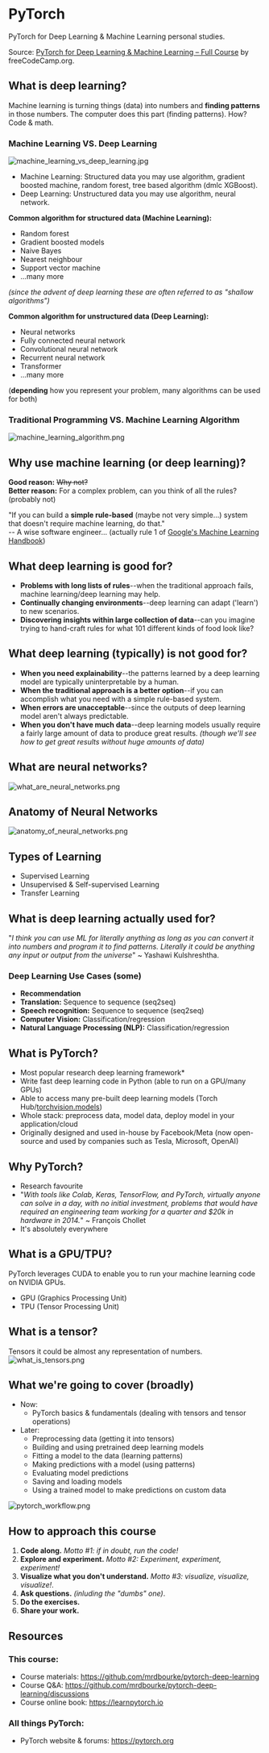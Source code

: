 # PyTorch
PyTorch for Deep Learning &amp; Machine Learning personal studies.


Source: [PyTorch for Deep Learning & Machine Learning – Full Course](https://www.youtube.com/watch?v=V_xro1bcAuA) by freeCodeCamp.org.


## What is deep learning?
Machine learning is turning things (data) into numbers and **finding patterns** in those numbers.
The computer does this part (finding patterns). How? Code & math.

### Machine Learning VS. Deep Learning
![machine_learning_vs_deep_learning.jpg](assets/machine_learning_vs_deep_learning.jpg)
- Machine Learning: Structured data you may use algorithm, gradient boosted machine, random forest, tree based algorithm (dmlc XGBoost).
- Deep Learning: Unstructured data you may use algorithm, neural network.


**Common algorithm for structured data (Machine Learning):**
- Random forest
- Gradient boosted models
- Naive Bayes
- Nearest neighbour
- Support vector machine
- ...many more

_(since the advent of deep learning these are often referred to as "shallow algorithms")_


**Common algorithm for unstructured data (Deep Learning):**
- Neural networks
- Fully connected neural network
- Convolutional neural network
- Recurrent neural network
- Transformer
- ...many more

(**depending** how you represent your problem, many algorithms can be used for both)

### Traditional Programming VS. Machine Learning Algorithm
![machine_learning_algorithm.png](assets/machine_learning_algorithm.png)

## Why use machine learning (or deep learning)?
**Good reason:** ~~Why not?~~ 
<br>
**Better reason:** For a complex problem, can you think of all the rules? (probably not)

"If you can build a **simple rule-based** (maybe not very simple...) system that doesn't require machine learning, do that."
<br>
-- A wise software engineer... (actually rule 1 of <u>Google's Machine Learning Handbook</u>)


## What deep learning is good for?
- **Problems with long lists of rules**--when the traditional approach fails, machine learning/deep learning may help.
- **Continually changing environments**--deep learning can adapt ('learn') to new scenarios.
- **Discovering insights within large collection of data**--can you imagine trying to hand-craft rules for what 101 different kinds of food look like?

## What deep learning (typically) is not good for?
- **When you need explainability**--the patterns learned by a deep learning model are typically uninterpretable by a human.
- **When the traditional approach is a better option**--if you can accomplish what you need with a simple rule-based system.
- **When errors are unacceptable**--since the outputs of deep learning model aren't always predictable.
- **When you don't have much data**--deep learning models usually require a fairly large amount of data to produce great results. _(though we'll see how to get great results without huge amounts of data)_

## What are neural networks?
![what_are_neural_networks.png](assets/what_are_neural_networks.png)

## Anatomy of Neural Networks
![anatomy_of_neural_networks.png](assets/anatomy_of_neural_networks.png)

## Types of Learning
- Supervised Learning
- Unsupervised & Self-supervised Learning
- Transfer Learning

## What is deep learning actually used for?
"_I think you can use ML for literally anything as long as you can convert it into numbers and program it to find patterns. Literally it could be anything any input or output from the universe_" ~ Yashawi Kulshreshtha.

### Deep Learning Use Cases (some)
- **Recommendation**
- **Translation:** Sequence to sequence (seq2seq)
- **Speech recognition:** Sequence to sequence (seq2seq)
- **Computer Vision:** Classification/regression
- **Natural Language Processing (NLP):** Classification/regression

## What is PyTorch?
- Most popular research deep learning framework*
- Write fast deep learning code in Python (able to run on a GPU/many GPUs)
- Able to access many pre-built deep learning models (Torch Hub/<u>torchvision.models</u>)
- Whole stack: preprocess data, model data, deploy model in your application/cloud
- Originally designed and used in-house by Facebook/Meta (now open-source and used by companies such as Tesla, Microsoft, OpenAI)

## Why PyTorch?
- Research favourite
- "_With tools like Colab, Keras, TensorFlow, and PyTorch, virtually anyone can solve in a day, with no initial investment, problems that would have required an engineering team working for a quarter and $20k in hardware in 2014._" ~ François Chollet
- It's absolutely everywhere

## What is a GPU/TPU?
PyTorch leverages CUDA to enable you to run your machine learning code on NVIDIA GPUs.
- GPU (Graphics Processing Unit)
- TPU (Tensor Processing Unit)

## What is a tensor?
Tensors it could be almost any representation of numbers.
![what_is_tensors.png](assets/what_is_tensors.png)

## What we're going to cover (broadly)
- Now:
  - PyTorch basics & fundamentals (dealing with tensors and tensor operations)
- Later:
  - Preprocessing data (getting it into tensors)
  - Building and using pretrained deep learning models
  - Fitting a model to the data (learning patterns)
  - Making predictions with a model (using patterns)
  - Evaluating model predictions
  - Saving and loading models
  - Using a trained model to make predictions on custom data

![pytorch_workflow.png](assets/pytorch_workflow.png)

## How to approach this course
1. **Code along.** _Motto #1: if in doubt, run the code!_
2. **Explore and experiment.** _Motto #2: Experiment, experiment, experiment!_
3. **Visualize what you don't understand.** _Motto #3: visualize, visualize, visualize!_.
4. **Ask questions.** _(inluding the "dumbs" one)_.
5. **Do the exercises.**
6. **Share your work.**

## Resources
### This course:
- Course materials: https://github.com/mrdbourke/pytorch-deep-learning
- Course Q&A: https://github.com/mrdbourke/pytorch-deep-learning/discussions
- Course online book: https://learnpytorch.io

### All things PyTorch:
- PyTorch website & forums: https://pytorch.org